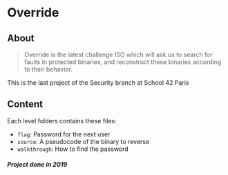 # Override

About
-----
> Override is the latest challenge ISO which will ask us to search for faults in protected binaries, and reconstruct these binaries according to their behavior.

This is the last project of the Security branch at School 42 Paris

Content
-------
Each level folders contains these files:
- `flag`: Password for the next user
- `source`: A pseudocode of the binary to reverse
- `walkthrough`: How to find the password

##### Project done in 2019
